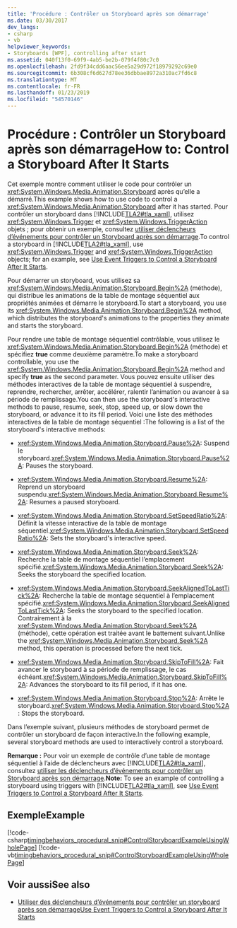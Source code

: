 ```yaml
---
title: 'Procédure : Contrôler un Storyboard après son démarrage'
ms.date: 03/30/2017
dev_langs:
- csharp
- vb
helpviewer_keywords:
- Storyboards [WPF], controlling after start
ms.assetid: 040f13f0-69f9-4ab5-be2b-079f4f80c7c0
ms.openlocfilehash: 2fd9f34cdd6aac56ee5a29d972f18979292c69e0
ms.sourcegitcommit: 6b308cf6d627d78ee36dbbae8972a310ac7fd6c8
ms.translationtype: MT
ms.contentlocale: fr-FR
ms.lasthandoff: 01/23/2019
ms.locfileid: "54570146"
---
```

# <a name="how-to-control-a-storyboard-after-it-starts"></a><span data-ttu-id="8eb0e-102">Procédure : Contrôler un Storyboard après son démarrage</span><span class="sxs-lookup"><span data-stu-id="8eb0e-102">How to: Control a Storyboard After It Starts</span></span>
<span data-ttu-id="8eb0e-103">Cet exemple montre comment utiliser le code pour contrôler un <xref:System.Windows.Media.Animation.Storyboard> après qu’elle a démarré.</span><span class="sxs-lookup"><span data-stu-id="8eb0e-103">This example shows how to use code to control a <xref:System.Windows.Media.Animation.Storyboard> after it has started.</span></span> <span data-ttu-id="8eb0e-104">Pour contrôler un storyboard dans [!INCLUDE[TLA2#tla_xaml](../../../../includes/tla2sharptla-xaml-md.md)], utilisez <xref:System.Windows.Trigger> et <xref:System.Windows.TriggerAction> objets ; pour obtenir un exemple, consultez [utiliser déclencheurs d’événements pour contrôler un Storyboard après son démarrage](../../../../docs/framework/wpf/graphics-multimedia/how-to-use-event-triggers-to-control-a-storyboard-after-it-starts.md).</span><span class="sxs-lookup"><span data-stu-id="8eb0e-104">To control a storyboard in [!INCLUDE[TLA2#tla_xaml](../../../../includes/tla2sharptla-xaml-md.md)], use <xref:System.Windows.Trigger> and <xref:System.Windows.TriggerAction> objects; for an example, see [Use Event Triggers to Control a Storyboard After It Starts](../../../../docs/framework/wpf/graphics-multimedia/how-to-use-event-triggers-to-control-a-storyboard-after-it-starts.md).</span></span>  
  
 <span data-ttu-id="8eb0e-105">Pour démarrer un storyboard, vous utilisez sa <xref:System.Windows.Media.Animation.Storyboard.Begin%2A> (méthode), qui distribue les animations de la table de montage séquentiel aux propriétés animées et démarre le storyboard.</span><span class="sxs-lookup"><span data-stu-id="8eb0e-105">To start a storyboard, you use its <xref:System.Windows.Media.Animation.Storyboard.Begin%2A> method, which distributes the storyboard's animations to the properties they animate and starts the storyboard.</span></span>  
  
 <span data-ttu-id="8eb0e-106">Pour rendre une table de montage séquentiel contrôlable, vous utilisez le <xref:System.Windows.Media.Animation.Storyboard.Begin%2A> (méthode) et spécifiez **true** comme deuxième paramètre.</span><span class="sxs-lookup"><span data-stu-id="8eb0e-106">To make a storyboard controllable, you use the <xref:System.Windows.Media.Animation.Storyboard.Begin%2A> method and specify **true** as the second parameter.</span></span> <span data-ttu-id="8eb0e-107">Vous pouvez ensuite utiliser des méthodes interactives de la table de montage séquentiel à suspendre, reprendre, rechercher, arrêter, accélérer, ralentir l’animation ou avancer à sa période de remplissage.</span><span class="sxs-lookup"><span data-stu-id="8eb0e-107">You can then use the storyboard's interactive methods to pause, resume, seek, stop, speed up, or slow down the storyboard, or advance it to its fill period.</span></span> <span data-ttu-id="8eb0e-108">Voici une liste des méthodes interactives de la table de montage séquentiel :</span><span class="sxs-lookup"><span data-stu-id="8eb0e-108">The following is a list of the storyboard's interactive methods:</span></span>  
  
-   <span data-ttu-id="8eb0e-109"><xref:System.Windows.Media.Animation.Storyboard.Pause%2A>: Suspend le storyboard.</span><span class="sxs-lookup"><span data-stu-id="8eb0e-109"><xref:System.Windows.Media.Animation.Storyboard.Pause%2A>: Pauses the storyboard.</span></span>  
  
-   <span data-ttu-id="8eb0e-110"><xref:System.Windows.Media.Animation.Storyboard.Resume%2A>: Reprend un storyboard suspendu.</span><span class="sxs-lookup"><span data-stu-id="8eb0e-110"><xref:System.Windows.Media.Animation.Storyboard.Resume%2A>: Resumes a paused storyboard.</span></span>  
  
-   <span data-ttu-id="8eb0e-111"><xref:System.Windows.Media.Animation.Storyboard.SetSpeedRatio%2A>: Définit la vitesse interactive de la table de montage séquentiel.</span><span class="sxs-lookup"><span data-stu-id="8eb0e-111"><xref:System.Windows.Media.Animation.Storyboard.SetSpeedRatio%2A>: Sets the storyboard's interactive speed.</span></span>  
  
-   <span data-ttu-id="8eb0e-112"><xref:System.Windows.Media.Animation.Storyboard.Seek%2A>: Recherche la table de montage séquentiel l’emplacement spécifié.</span><span class="sxs-lookup"><span data-stu-id="8eb0e-112"><xref:System.Windows.Media.Animation.Storyboard.Seek%2A>: Seeks the storyboard the specified location.</span></span>  
  
-   <span data-ttu-id="8eb0e-113"><xref:System.Windows.Media.Animation.Storyboard.SeekAlignedToLastTick%2A>: Recherche la table de montage séquentiel à l’emplacement spécifié.</span><span class="sxs-lookup"><span data-stu-id="8eb0e-113"><xref:System.Windows.Media.Animation.Storyboard.SeekAlignedToLastTick%2A>: Seeks the storyboard to the specified location.</span></span> <span data-ttu-id="8eb0e-114">Contrairement à la <xref:System.Windows.Media.Animation.Storyboard.Seek%2A> (méthode), cette opération est traitée avant le battement suivant.</span><span class="sxs-lookup"><span data-stu-id="8eb0e-114">Unlike the <xref:System.Windows.Media.Animation.Storyboard.Seek%2A> method, this operation is processed before the next tick.</span></span>  
  
-   <span data-ttu-id="8eb0e-115"><xref:System.Windows.Media.Animation.Storyboard.SkipToFill%2A>: Fait avancer le storyboard à sa période de remplissage, le cas échéant.</span><span class="sxs-lookup"><span data-stu-id="8eb0e-115"><xref:System.Windows.Media.Animation.Storyboard.SkipToFill%2A>: Advances the storyboard to its fill period, if it has one.</span></span>  
  
-   <span data-ttu-id="8eb0e-116"><xref:System.Windows.Media.Animation.Storyboard.Stop%2A>: Arrête le storyboard.</span><span class="sxs-lookup"><span data-stu-id="8eb0e-116"><xref:System.Windows.Media.Animation.Storyboard.Stop%2A>: Stops the storyboard.</span></span>  
  
 <span data-ttu-id="8eb0e-117">Dans l’exemple suivant, plusieurs méthodes de storyboard permet de contrôler un storyboard de façon interactive.</span><span class="sxs-lookup"><span data-stu-id="8eb0e-117">In the following example, several storyboard methods are used to interactively control a storyboard.</span></span>  
  
 <span data-ttu-id="8eb0e-118">**Remarque :** Pour voir un exemple de contrôle d’une table de montage séquentiel à l’aide de déclencheurs avec [!INCLUDE[TLA2#tla_xaml](../../../../includes/tla2sharptla-xaml-md.md)], consultez [utiliser les déclencheurs d’événements pour contrôler un Storyboard après son démarrage](../../../../docs/framework/wpf/graphics-multimedia/how-to-use-event-triggers-to-control-a-storyboard-after-it-starts.md).</span><span class="sxs-lookup"><span data-stu-id="8eb0e-118">**Note:** To see an example of controlling a storyboard using triggers with [!INCLUDE[TLA2#tla_xaml](../../../../includes/tla2sharptla-xaml-md.md)], see [Use Event Triggers to Control a Storyboard After It Starts](../../../../docs/framework/wpf/graphics-multimedia/how-to-use-event-triggers-to-control-a-storyboard-after-it-starts.md).</span></span>  
  
## <a name="example"></a><span data-ttu-id="8eb0e-119">Exemple</span><span class="sxs-lookup"><span data-stu-id="8eb0e-119">Example</span></span>  
 [!code-csharp[timingbehaviors_procedural_snip#ControlStoryboardExampleUsingWholePage](../../../../samples/snippets/csharp/VS_Snippets_Wpf/timingbehaviors_procedural_snip/CSharp/ControlStoryboardExample.cs#controlstoryboardexampleusingwholepage)]
 [!code-vb[timingbehaviors_procedural_snip#ControlStoryboardExampleUsingWholePage](../../../../samples/snippets/visualbasic/VS_Snippets_Wpf/timingbehaviors_procedural_snip/visualbasic/controlstoryboardexample.vb#controlstoryboardexampleusingwholepage)]  
  
## <a name="see-also"></a><span data-ttu-id="8eb0e-120">Voir aussi</span><span class="sxs-lookup"><span data-stu-id="8eb0e-120">See also</span></span>
- [<span data-ttu-id="8eb0e-121">Utiliser des déclencheurs d’événements pour contrôler un storyboard après son démarrage</span><span class="sxs-lookup"><span data-stu-id="8eb0e-121">Use Event Triggers to Control a Storyboard After It Starts</span></span>](../../../../docs/framework/wpf/graphics-multimedia/how-to-use-event-triggers-to-control-a-storyboard-after-it-starts.md)
